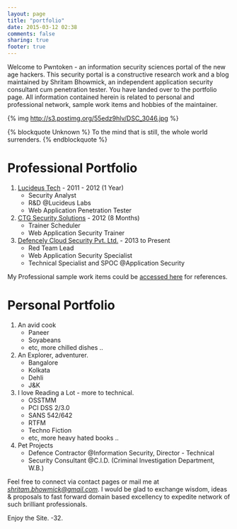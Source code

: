 ```yaml
---
layout: page
title: "portfolio"
date: 2015-03-12 02:38
comments: false
sharing: true
footer: true
---
```


Welcome to Pwntoken - an information security sciences portal of the new age hackers. This security portal is a constructive research work and a blog maintained by Shritam Bhowmick, an independent application security consultant cum penetration tester. You have landed over to the portfolio page. All information contained herein is related to personal and professional network, sample work items and hobbies of the maintainer.

{% img http://s3.postimg.org/55edz9hlv/DSC_3046.jpg %}

{% blockquote Unknown %}
To the mind that is still, the whole world surrenders.
{% endblockquote %}

Professional Portfolio
=
1. [Lucideus Tech](http://www.lucideus.com) - 2011 - 2012 (1 Year)
	- Security Analyst
	- R&D @Lucideus Labs
	- Web Application Penetration Tester
2. [CTG Security Solutions](http://www.ctgsecuritysolutions.com) - 2012 (8 Months)
	- Trainer Scheduler
	- Web Application Security Trainer  
3. [Defencely Cloud Security Pvt. Ltd.](http://www.defencely.com) - 2013 to Present
	- Red Team Lead
	- Web Application Security Specialist
	- Technical Specialist and SPOC @Application Security  

My Professional sample work items could be [accessed here](https://www.linkedin.com/today/posts/shritambhowmick) for references.

Personal Portfolio
=
1. An avid cook  
	- Paneer
	- Soyabeans
	- etc, more chilled dishes ..
2. An Explorer, adventurer.
	- Bangalore
	- Kolkata
	- Dehli
	- J&K
3. I love Reading a Lot - more to technical.
	- OSSTMM
	- PCI DSS 2/3.0
	- SANS 542/642
	- RTFM
	- Techno Fiction
	- etc, more heavy hated books ..
4. Pet Projects
	- Defence Contractor @Information Security, Director - Technical
	- Security Consultant @C.I.D. (Criminal Investigation Department, W.B.)

Feel free to connect via contact pages or mail me at *shritam.bhowmick@gmail.com*. I would be glad to exchange wisdom, ideas & proposals to fast forward domain based excellency to expedite network of such brilliant professionals.

Enjoy the Site.
-32.
